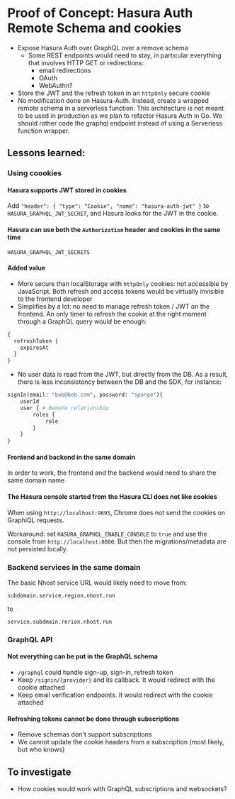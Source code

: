 # Proof of Concept: Hasura Auth Remote Schema and cookies

- Expose Hasura Auth over GraphQL over a remove schema
  - Some REST endpoints would need to stay, in particular everything that involves HTTP GET or redirections:
    - email redirections
    - OAuth
    - WebAuthn?
- Store the JWT and the refresh token in an `httpOnly` secure cookie
- No modification done on Hasura-Auth. Instead, create a wrapped remote schema in a serverless function.
  This architecture is not meant to be used in production as we plan to refactor Hasura Auth in Go. We should rather code the graphql endpoint instead of using a Serverless function wrapper.

## Lessons learned:

### Using coookies

#### Hasura supports JWT stored in cookies

Add `"header": { "type": "Cookie", "name": "hasura-auth-jwt" }` to `HASURA_GRAPHQL_JWT_SECRET`, and Hasura looks for the JWT in the cookie.

#### Hasura can use both the `Authorization` header and cookies in the same time

`HASURA_GRAPHQL_JWT_SECRETS`

#### Added value

- More secure than localStorage with `httpOnly` cookies: not accessible by JavaScript. Both refresh and access tokens would be virtually invisible to the frontend developer
- Simplifies by a lot: no need to manage refresh token / JWT on the frontend. An only timer to refresh the cookie at the right moment through a GraphQL query would be enough:

```graphql
{
  refreshToken {
    expiresAt
  }
}
```

- No user data is read from the JWT, but directly from the DB. As a result, there is less inconsistency between the DB and the SDK, for instance:

```graphql
signIn(email: "bob@bob.com", password: "sponge"){
    userId
    user { # Remote relationship
        roles {
            role
        }
    }
}
```

#### Frontend and backend in the same domain

In order to work, the frontend and the backend would need to share the same domain name

#### The Hasura console started from the Hasura CLI does not like cookies

When using `http://localhost:9695`, Chrome does not send the cookies on GraphiQL requests.

Workaround: set `HASURA_GRAPHQL_ENABLE_CONSOLE` to `true` and use the console from `http://localhost:8080`. But then the migrations/metadata are not persisted locally.

### Backend services in the same domain

The basic Nhost service URL would likely need to move from:

```
subdomain.service.region.nhost.run
```

to

```
service.subdmain.rerion.nhost.run
```

### GraphQL API

#### Not everything can be put in the GraphQL schema

- `/graphql` could handle sign-up, sign-in, refresh token
- Keep `/signin/{provider}` and its callback. It would redirect with the cookie attached
- Keep email verification endpoints. It would redirect with the cookie attached

#### Refreshing tokens cannot be done through subscriptions

- Remove schemas don't support subscriptions
- We cannot update the cookie headers from a subscription (most likely, but who knows)

## To investigate

- How cookies would work with GraphQL subscriptions and websockets?
